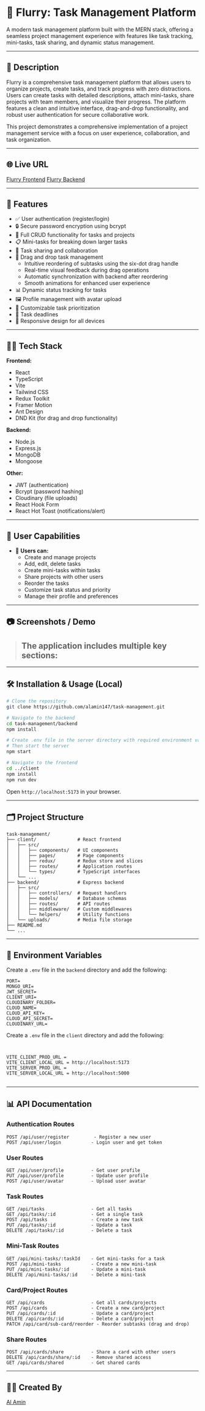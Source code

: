 # 📌 Flurry: Task Management Platform

A modern task management platform built with the MERN stack, offering a seamless project management experience with features like task tracking, mini-tasks, task sharing, and dynamic status management.

---

## 📖 Description

Flurry is a comprehensive task management platform that allows users to organize projects, create tasks, and track progress with zero distractions. Users can create tasks with detailed descriptions, attach mini-tasks, share projects with team members, and visualize their progress. The platform features a clean and intuitive interface, drag-and-drop functionality, and robust user authentication for secure collaborative work.

This project demonstrates a comprehensive implementation of a project management service with a focus on user experience, collaboration, and task organization.

---

## 🌐 Live URL
[Flurry Frontend](https://task-management-client-zeta.vercel.app)
[Flurry Backend](https://tproject-management-backend.vercel.app)


---

## 🚀 Features

- ✅ User authentication (register/login)
- 🔒 Secure password encryption using bcrypt
- 📝 Full CRUD functionality for tasks and projects
- 📋 Mini-tasks for breaking down larger tasks
- 👥 Task sharing and collaboration
- 🔄 Drag and drop task management
  - Intuitive reordering of subtasks using the six-dot drag handle
  - Real-time visual feedback during drag operations
  - Automatic synchronization with backend after reordering
  - Smooth animations for enhanced user experience
- 📊 Dynamic status tracking for tasks
- 🖼️ Profile management with avatar upload
- 🚩 Customizable task prioritization
- 📅 Task deadlines
- 📱 Responsive design for all devices

---

## 🧑‍💻 Tech Stack

**Frontend:**
- React
- TypeScript
- Vite
- Tailwind CSS
- Redux Toolkit
- Framer Motion
- Ant Design
- DND Kit (for drag and drop functionality)

**Backend:**
- Node.js
- Express.js
- MongoDB
- Mongoose

**Other:**
- JWT (authentication)
- Bcrypt (password hashing)
- Cloudinary (file uploads)
- React Hook Form
- React Hot Toast (notifications/alert)


---

## 👥 User Capabilities

- 👤 **Users can:**
  - Create and manage projects
  - Add, edit, delete tasks
  - Create mini-tasks within tasks
  - Share projects with other users
  - Reorder the tasks
  - Customize task status and priority
  - Manage their profile and preferences

---

## 📷 Screenshots / Demo

> The application includes multiple key sections:
> - 

---

## 🛠️ Installation & Usage (Local)

```bash
# Clone the repository
git clone https://github.com/alamin147/task-management.git

# Navigate to the backend
cd task-management/backend
npm install

# Create .env file in the server directory with required environment variables
# Then start the server
npm start

# Navigate to the frontend
cd ../client
npm install
npm run dev
```

Open `http://localhost:5173` in your browser.

---

## 🗂️ Project Structure

```
task-management/
├── client/               # React frontend
│   ├── src/
│   │   ├── components/   # UI components
│   │   ├── pages/        # Page components
│   │   ├── redux/        # Redux store and slices
│   │   ├── routes/       # Application routes
│   │   └── types/        # TypeScript interfaces
│   └── ...
├── backend/              # Express backend
│   ├── src/
│   │   ├── controllers/  # Request handlers
│   │   ├── models/       # Database schemas
│   │   ├── routes/       # API routes
│   │   ├── middleware/   # Custom middlewares
│   │   └── helpers/      # Utility functions
│   └── uploads/          # Media file storage
├── README.md
└── ...
```

---

## 🔐 Environment Variables

Create a `.env` file in the `backend` directory and add the following:

```
PORT=
MONGO_URI=
JWT_SECRET=
CLIENT_URI=
CLOUDINARY_FOLDER=
CLOUD_NAME=
CLOUD_API_KEY=
CLOUD_API_SECRET=
CLOUDINARY_URL=

```
Create a `.env` file in the `client` directory and add the following:

```


VITE_CLIENT_PROD_URL =
VITE_CLIENT_LOCAL_URL = http://localhost:5173
VITE_SERVER_PROD_URL =
VITE_SERVER_LOCAL_URL = http://localhost:5000


```

---

## 📊 API Documentation

### Authentication Routes
```http
POST /api/user/register         - Register a new user
POST /api/user/login           - Login user and get token

```

### User Routes
```http
GET /api/user/profile          - Get user profile
PUT /api/user/profile          - Update user profile
POST /api/user/avatar          - Upload user avatar
```

### Task Routes
```http
GET /api/tasks                 - Get all tasks
GET /api/tasks/:id             - Get a single task
POST /api/tasks                - Create a new task
PUT /api/tasks/:id             - Update a task
DELETE /api/tasks/:id          - Delete a task
```

### Mini-Task Routes
```http
GET /api/mini-tasks/:taskId    - Get mini-tasks for a task
POST /api/mini-tasks           - Create a new mini-task
PUT /api/mini-tasks/:id        - Update a mini-task
DELETE /api/mini-tasks/:id     - Delete a mini-task
```

### Card/Project Routes
```http
GET /api/cards                 - Get all cards/projects
POST /api/cards                - Create a new card/project
PUT /api/cards/:id             - Update a card/project
DELETE /api/cards/:id          - Delete a card/project
PATCH /api/card/sub-card/reorder - Reorder subtasks (drag and drop)
```

### Share Routes
```http
POST /api/cards/share          - Share a card with other users
DELETE /api/cards/share/:id    - Remove shared access
GET /api/cards/shared          - Get shared cards
```

---

## 👨‍💻 Created By

[Al Amin](https://github.com/alamin147)
